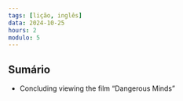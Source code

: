 ```yaml
---
tags: [lição, inglês]
data: 2024-10-25
hours: 2
modulo: 5
---
```


## Sumário
- Concluding viewing the film “Dangerous Minds”
